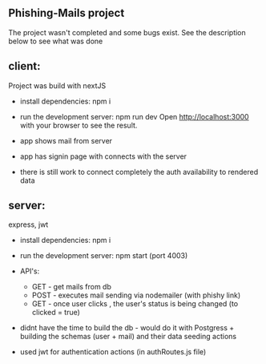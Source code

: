 
## Phishing-Mails project

The project wasn't completed and some bugs exist.
See the description below to see what was done

## client: 
Project was build with nextJS 
* install dependencies: npm i
* run the development server: npm run dev
Open [http://localhost:3000](http://localhost:3000) with your browser to see the result.

* app shows mail from server
* app has signin page with connects with the server
* there is still work to connect completely the auth availability to rendered data

## server:
express, jwt

* install dependencies: npm i
* run the development server: npm start
(port 4003)

* API's:
    - GET - get mails from db
    - POST - executes mail sending via nodemailer (with phishy link)
    - GET - once user clicks , the user's status is being changed (to clicked = true)
* didnt have the time to build the db - would do it with Postgress + building the schemas (user + mail) and their data seeding actions
* used jwt for authentication actions (in authRoutes.js file)